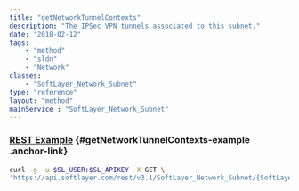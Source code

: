 ```yaml
---
title: "getNetworkTunnelContexts"
description: "The IPSec VPN tunnels associated to this subnet."
date: "2018-02-12"
tags:
    - "method"
    - "sldn"
    - "Network"
classes:
    - "SoftLayer_Network_Subnet"
type: "reference"
layout: "method"
mainService : "SoftLayer_Network_Subnet"
---
```


### [REST Example](#getNetworkTunnelContexts-example) <a href="/article/rest/"><i class="fas fa-question"></i></a> {#getNetworkTunnelContexts-example .anchor-link} 
```bash
curl -g -u $SL_USER:$SL_APIKEY -X GET \
'https://api.softlayer.com/rest/v3.1/SoftLayer_Network_Subnet/{SoftLayer_Network_SubnetID}/getNetworkTunnelContexts'
```
